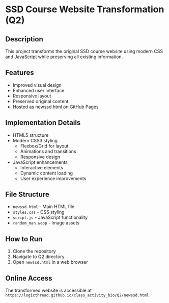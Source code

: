 # SSD Course Website Transformation (Q2)

## Description
This project transforms the original SSD course website using modern CSS and JavaScript while preserving all existing information.

## Features
- Improved visual design
- Enhanced user interface
- Responsive layout
- Preserved original content
- Hosted as newssd.html on GitHub Pages

## Implementation Details
- HTML5 structure
- Modern CSS3 styling
  - Flexbox/Grid for layout
  - Animations and transitions
  - Responsive design
- JavaScript enhancements
  - Interactive elements
  - Dynamic content loading
  - User experience improvements

## File Structure
- `newssd.html` - Main HTML file
- `styles.css` - CSS styling
- `script.js` - JavaScript functionality
- `random_man.webp` - Image assets

## How to Run
1. Clone the repository
2. Navigate to Q2 directory
3. Open `newssd.html` in a web browser

## Online Access
The transformed website is accessible at `https://logicthread.github.io/class_activity_bio/Q2/newssd.html`
